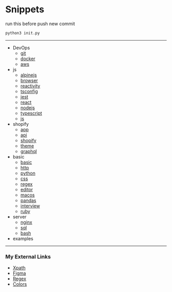 
# Snippets

run this before push new commit

```bash
python3 init.py
```

---

- DevOps
  - [git](./DevOps/Git.md)
  - [docker](./DevOps/Docker.md)
  - [aws](./DevOps/AWS.md)
- js
  - [alpinejs](./js/Alpinejs.md)
  - [browser](./js/Browser.md)
  - [reactivity](./js/Reactivity.md)
  - [tsconfig](./js/Tsconfig.md)
  - [jest](./js/Jest.md)
  - [react](./js/React.md)
  - [nodejs](./js/Nodejs.md)
  - [typescript](./js/Typescript.md)
  - [js](./js/Js.md)
- shopify
  - [app](./shopify/App.md)
  - [api](./shopify/Api.md)
  - [shopify](./shopify/Shopify.md)
  - [theme](./shopify/Theme.md)
  - [graphql](./shopify/Graphql.md)
- basic
  - [basic](./basic/Basic.md)
  - [http](./basic/Http.md)
  - [python](./basic/Python.md)
  - [css](./basic/CSS.md)
  - [regex](./basic/Regex.md)
  - [editor](./basic/Editor.md)
  - [macos](./basic/MacOS.md)
  - [pandas](./basic/Pandas.md)
  - [interview](./basic/interview.md)
  - [ruby](./basic/Ruby.md)
- server
  - [nginx](./server/Nginx.md)
  - [sql](./server/SQL.md)
  - [bash](./server/Bash.md)
- examples

---

### My External Links
 - [Xpath](http://xpather.com/)
 - [Figma](https://www.figma.com/file/GAMKg6zWYqYId04ICOHOPq/funny?node-id=1%3A2)
 - [Regex](https://regexr.com/)
 - [Colors](https://color.adobe.com/create/color-wheel)
